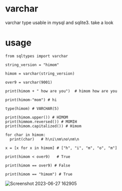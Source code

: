 # varchar
varchar type usable in mysql and sqlite3. take a look


# usage

```python3
from sqltypes import varchar

string_version = "himom"

himom = varchar(string_version)

over9 = varchar(9001)

print(himom + " how are you")  # himom how are you

print(himom-"mom") # hi

type(himom) # VARCHAR(5)

print(himom.upper()) # HIMOM
print(himmom.reversed()) # MOMIH
print(himom.capitalized()) # Himom

for char in himom:
  print(char)   # h\ni\nm\no\nm\n

x = [x for x in himom] # ["h", "i", "m", "o", "m"]

print(himom < over9)   # True

print(himom == over9) # False

print(himom == "himom") # True

```


![Screenshot 2023-06-27 162905](https://github.com/Donny-GUI/mysql-varchar/assets/108424001/2b0b243a-07e8-4590-99a6-20aefbc56d05)
